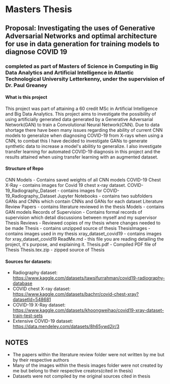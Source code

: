 # Masters Thesis
## Proposal: Investigating the uses of Generative Adversarial Networks and optimal architecture for use in data generation for training models to diagnose COVID 19
### completed as part of Masters of Science in Computing in Big Data Analytics and Artificial Intelligence in Atlantic Technological University Letterkenny, under the supervision of Dr. Paul Greaney

#### What is this project
This project was part of attaining a 60 credit MSc in Artificial Intelligence and Big Data Analytics.  This project aims to investigate the possibility of using artificially generated data generated by a Generative Adversarial Network(GAN) to train a Convolutional Neural Network(CNN).  Due to data shortage there have been many issues regarding the ability of current CNN models to generalize when diagnosing COVID-19 from X-rays when using a CNN, to combat this I have decided to investigate GANs to generate synthetic data to increase a model's abilitiy to generalize.  I also investigate transfer learning for automated COVID-19 diagnosis in this project and the results attained when using transfer learning with an augmented dataset.

#### Structure of Repo
CNN Models - Contains saved weights of all CNN models
COVID-19 Chest X-Ray - contains images for Covid 19 chest x-ray dataset.
COVID-19_Radiography_Dataset - contains images for COVID-19_Radiography_Dataset
Jupyter Notebooks - contains two subfolders GANs and CNNs which contain CNNs and GANs for each dataset
Literature Review Papers - contains literature reviewed in the thesis
Models - contains GAN models
Records of Supervision - Contains formal records of supervision which detail discussions between myself and my supervisor
Thesis Reviews - Reviewed copies of my thesis where changes needed to be made
Thesis - contains unzipped source of thesis
ThesisImages - contains images used in my thesis
xray_dataset_covid19 - contains images for xray_dataset_covid19
ReadMe.md - this file you are reading detailing the project, it's purpose, and explaining it.
Thesis.pdf - Compiled PDF file of Thesis
Thesis.tex.zip - zipped source of Thesis  

#### Sources for datasets:

+ Radiography dataset: https://www.kaggle.com/datasets/tawsifurrahman/covid19-radiography-database 
+ COVID chest X-ray dataset: https://www.kaggle.com/datasets/bachrr/covid-chest-xray?datasetId=548681
+ COVID-19 X-Ray dataset: https://www.kaggle.com/datasets/khoongweihao/covid19-xray-dataset-train-test-sets
+ Extensive COVID-19 dataset: https://data.mendeley.com/datasets/8h65ywd2jr/3

## NOTES
+ The papers within the literature review folder were not written by me but by their respective authors
+ Many of the images within the thesis images folder were not created by me but belong to their respective creators(cited in thesis)
+ Datasets were not compiled by me original sources cited in thesis
